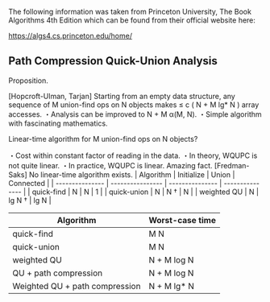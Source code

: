 The following information was taken from Princeton University, The Book Algorithms 4th Edition which can be found from their official website here:

https://algs4.cs.princeton.edu/home/


Path Compression Quick-Union Analysis
----

Proposition.

[Hopcroft-Ulman, Tarjan] Starting from an
empty data structure, any sequence of M union-find ops
on N objects makes ≤ c ( N + M lg* N ) array accesses.
・Analysis can be improved to N + M α(M, N).
・Simple algorithm with fascinating mathematics.


Linear-time algorithm for M union-find ops on N objects?


・Cost within constant factor of reading in the data.
・In theory, WQUPC is not quite linear.
・In practice, WQUPC is linear.
Amazing fact. [Fredman-Saks] No linear-time algorithm exists.
| Algorithm | Initialize | Union | Connected |
| --------------- | ---------------- | --------------- | --------------- |
| quick-find | N | N | 1 |
| quick-union | N | N † | N |
| weighted QU | N | lg N † | lg N |

| Algorithm | Worst-case time
| --------------- | ---------------- | 
| quick-find | M N |
| quick-union | M N |
| weighted QU | N + M log N |
| QU + path compression | N + M log N |
| Weighted QU + path compression | N + M lg* N |

